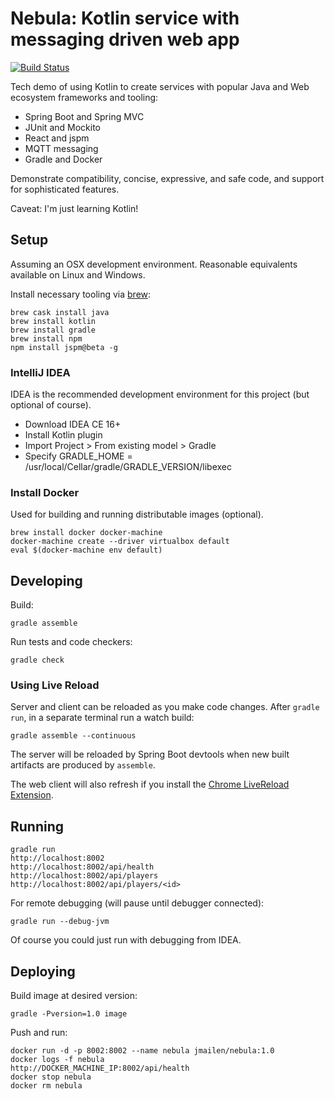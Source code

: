 # Nebula: Kotlin service with messaging driven web app

[![Build Status](https://travis-ci.org/jeremymailen/nebula.svg?branch=master)](https://travis-ci.org/jeremymailen/nebula)

Tech demo of using Kotlin to create services with popular Java and Web ecosystem frameworks and tooling:

- Spring Boot and Spring MVC
- JUnit and Mockito
- React and jspm
- MQTT messaging
- Gradle and Docker

Demonstrate compatibility, concise, expressive, and safe code, and support for sophisticated features.

Caveat: I'm just learning Kotlin!

## Setup

Assuming an OSX development environment. Reasonable equivalents available on Linux and Windows.

Install necessary tooling via [brew](http://brew.sh):

    brew cask install java
    brew install kotlin
    brew install gradle
    brew install npm
    npm install jspm@beta -g

### IntelliJ IDEA

IDEA is the recommended development environment for this project (but optional of course).

- Download IDEA CE 16+
- Install Kotlin plugin
- Import Project > From existing model > Gradle
- Specify GRADLE_HOME = /usr/local/Cellar/gradle/GRADLE_VERSION/libexec

### Install Docker

Used for building and running distributable images (optional).

    brew install docker docker-machine
    docker-machine create --driver virtualbox default
    eval $(docker-machine env default)

## Developing

Build:

    gradle assemble

Run tests and code checkers:

    gradle check

### Using Live Reload

Server and client can be reloaded as you make code changes. After `gradle run`, in a separate terminal run a watch build:

    gradle assemble --continuous

The server will be reloaded by Spring Boot devtools when new built artifacts are produced by `assemble`.

The web client will also refresh if you install the [Chrome LiveReload Extension](https://chrome.google.com/webstore/search/livereload?hl=en).

## Running

    gradle run
    http://localhost:8002
    http://localhost:8002/api/health
    http://localhost:8002/api/players
    http://localhost:8002/api/players/<id>

For remote debugging (will pause until debugger connected):

    gradle run --debug-jvm

Of course you could just run with debugging from IDEA.

## Deploying

Build image at desired version:

    gradle -Pversion=1.0 image

Push and run:

    docker run -d -p 8002:8002 --name nebula jmailen/nebula:1.0
    docker logs -f nebula
    http://DOCKER_MACHINE_IP:8002/api/health
    docker stop nebula
    docker rm nebula
